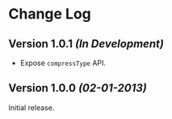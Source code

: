 Change Log
==========

Version 1.0.1 *(In Development)*
--------------------------------

 * Expose `compressType` API.


Version 1.0.0 *(02-01-2013)*
----------------------------

Initial release.
